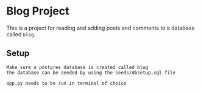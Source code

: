 # Blog Project

This is a project for reading and adding posts and comments to a database called ```blog```.

## Setup

```
Make sure a postgres database is created called blog
The database can be seeded by using the seeds/dbsetup.sql file

app.py needs to be run in terminal of choice
```






